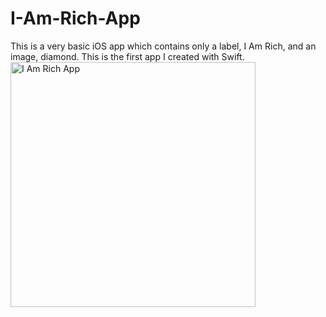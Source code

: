 # I-Am-Rich-App
This is a very basic iOS app which contains only a label, I Am Rich, and an image, diamond. This is the first app I created with Swift. <img width="392" alt="I Am Rich App" src="https://user-images.githubusercontent.com/92036779/183627247-7b5b6f31-ef50-4a0f-979c-b8d6c8c3096d.png">
